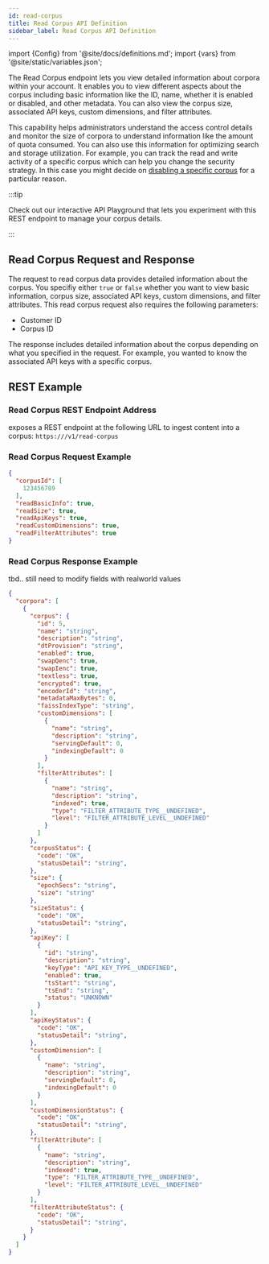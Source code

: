 ```yaml
---
id: read-corpus
title: Read Corpus API Definition
sidebar_label: Read Corpus API Definition
---
```


import {Config} from '@site/docs/definitions.md';
import {vars} from '@site/static/variables.json';

The Read Corpus endpoint lets you view detailed information about corpora 
within your account. It enables you to view different aspects about the corpus 
including basic information like the ID, name, whether it is enabled or 
disabled, and other metadata. You can also view the corpus size, associated 
API keys, custom dimensions, and filter attributes.

This capability helps administrators understand the access control details and 
monitor the size of corpora to understand information like the amount of quota 
consumed. You can also use this information for optimizing 
search and storage utilization. For example, you can track the read and write 
activity of a specific corpus which can help you change the security strategy. 
In this case you might decide on [disabling a specific corpus](/docs/api-reference/admin-apis/corpus/update-corpus-enablement) 
for a particular reason.

:::tip

Check out our interactive API Playground that lets you experiment with this 
REST endpoint to manage your corpus details.

:::

## Read Corpus Request and Response

The request to read corpus data provides detailed information about the corpus.
You specifiy either `true` or `false` whether you want to view basic 
information, corpus size, associated API keys, custom dimensions, and filter 
attributes. This read corpus request also requires the following parameters:

* Customer ID
* Corpus ID

The response includes detailed information about the corpus depending on what 
you specified in the request. For example, you wanted to know the associated 
API keys with a specific corpus.

## REST Example

### Read Corpus REST Endpoint Address

<Config v="names.product"/> exposes a REST endpoint at the following URL
to ingest content into a corpus:
<code>https://<Config v="domains.rest.admin"/>/v1/read-corpus</code>

### Read Corpus Request Example

```json
{
  "corpusId": [
    123456789
  ],
  "readBasicInfo": true,
  "readSize": true,
  "readApiKeys": true,
  "readCustomDimensions": true,
  "readFilterAttributes": true
}
```

### Read Corpus Response Example

tbd.. still need to modify fields with realworld values

```json
{
  "corpora": [
    {
      "corpus": {
        "id": 5,
        "name": "string",
        "description": "string",
        "dtProvision": "string",
        "enabled": true,
        "swapQenc": true,
        "swapIenc": true,
        "textless": true,
        "encrypted": true,
        "encoderId": "string",
        "metadataMaxBytes": 0,
        "faissIndexType": "string",
        "customDimensions": [
          {
            "name": "string",
            "description": "string",
            "servingDefault": 0,
            "indexingDefault": 0
          }
        ],
        "filterAttributes": [
          {
            "name": "string",
            "description": "string",
            "indexed": true,
            "type": "FILTER_ATTRIBUTE_TYPE__UNDEFINED",
            "level": "FILTER_ATTRIBUTE_LEVEL__UNDEFINED"
          }
        ]
      },
      "corpusStatus": {
        "code": "OK",
        "statusDetail": "string",
      },
      "size": {
        "epochSecs": "string",
        "size": "string"
      },
      "sizeStatus": {
        "code": "OK",
        "statusDetail": "string",
      },
      "apiKey": [
        {
          "id": "string",
          "description": "string",
          "keyType": "API_KEY_TYPE__UNDEFINED",
          "enabled": true,
          "tsStart": "string",
          "tsEnd": "string",
          "status": "UNKNOWN"
        }
      ],
      "apiKeyStatus": {
        "code": "OK",
        "statusDetail": "string",
      },
      "customDimension": [
        {
          "name": "string",
          "description": "string",
          "servingDefault": 0,
          "indexingDefault": 0
        }
      ],
      "customDimensionStatus": {
        "code": "OK",
        "statusDetail": "string",
      },
      "filterAttribute": [
        {
          "name": "string",
          "description": "string",
          "indexed": true,
          "type": "FILTER_ATTRIBUTE_TYPE__UNDEFINED",
          "level": "FILTER_ATTRIBUTE_LEVEL__UNDEFINED"
        }
      ],
      "filterAttributeStatus": {
        "code": "OK",
        "statusDetail": "string",
      }
    }
  ]
}
```